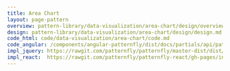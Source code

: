```yaml
---
title: Area Chart
layout: page-pattern
overview: pattern-library/data-visualization/area-chart/design/overview.md
design: pattern-library/data-visualization/area-chart/design/design.md
code_html: code/data-visualization/area-chart/code.md
code_angular: /components/angular-patternfly/dist/docs/partials/api/patternfly.charts.component.pfLineChart.html
impl_jquery: https://rawgit.com/patternfly/patternfly/master-dist/dist/tests/area-charts.html
impl_react:  https://rawgit.com/patternfly/patternfly-react/gh-pages/index.html?selectedKind=Chart&selectedStory=Area%20Charts
---
```

